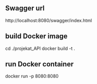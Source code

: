 ﻿## Swagger url 
http://localhost:8080/swagger/index.html

## build Docker image 
cd ./projekat_API
docker build -t <image-name> .

## run Docker container 
docker run -p 8080:8080 <container-name> <image-name>